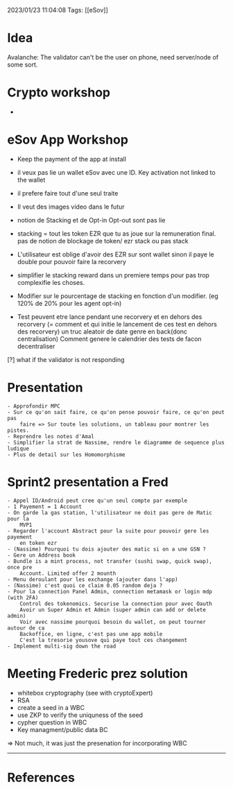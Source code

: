 2023/01/23 11:04:08
Tags: [[eSov]]

# Idea

Avalanche: The validator can't be the user on phone, need server/node of some
sort.
# Crypto workshop
- 
# eSov App Workshop

- Keep the payment of the app at install 
- il veux pas lie un wallet eSov avec une ID. Key activation not linked to the 
    wallet
- il prefere faire tout d'une seul traite 
- Il veut des images video dans le futur 

- notion de Stacking et de Opt-in Opt-out sont pas lie 
- stacking = tout les token EZR que tu as joue sur la remuneration final. pas 
    de notion de blockage de token/ ezr stack ou pas stack
- L'utilisateur est oblige d'avoir des EZR sur sont wallet sinon il paye le double
    pour pouvoir faire la recorvery 
- simplifier le stacking reward dans un premiere temps pour pas trop complexifie les choses.
- Modifier sur le pourcentage de stacking en fonction d'un modifier. 
(eg 120% de 20% pour les agent opt-in)
- Test peuvent etre lance pendant une recorvery et en dehors des recorvery (=
    comment et qui initie le lancement de ces test en dehors des recorvery)
    un truc aleatoir de date genre en back(donc centralisation) 
    Comment genere le calendrier des tests de facon decentraliser

[?] what if the validator is not responding 

# Presentation

    - Approfondir MPC
    - Sur ce qu'on sait faire, ce qu'on pense pouvoir faire, ce qu'on peut pas 
        faire => Sur toute les solutions, un tableau pour montrer les pistes.
    - Reprendre les notes d'Amal
    - Simplifier la strat de Nassime, rendre le diagramme de sequence plus ludique
    - Plus de detail sur les Homomorphisme

# Sprint2 presentation a Fred

    - Appel ID/Android peut cree qu'un seul compte par exemple
    - 1 Payement = 1 Account
    - On garde la gas station, l'utilisateur ne doit pas gere de Matic pour la 
        MVP1
    - Regarder l'account Abstract pour la suite pour pouvoir gere les payement 
        en token ezr
    - (Nassime) Pourquoi tu dois ajouter des matic si on a une GSN ? 
    - Gere un Address book
    - Bundle is a mint process, not transfer (sushi swap, quick swap), once pre
        Account. Limited offer 2 mounth
    - Menu deroulant pour les exchange (ajouter dans l'app)
    - (Nassime) c'est quoi ce claim 0.05 random deja ? 
    - Pour la connection Panel Admin, connection metamask or login mdp (with 2FA)
        Control des tokenomics. Securise la connection pour avec Oauth
        Avoir un Super Admin et Admin (super admin can add or delete admin)
        Voir avec nassime pourquoi besoin du wallet, on peut tourner autour de ca
        Backoffice, en ligne, c'est pas une app mobile
        C'est la tresorie yousove qui paye tout ces changement
    - Implement multi-sig down the road

# Meeting Frederic prez solution

- whitebox cryptography (see with cryptoExpert) 
- RSA 
- create a seed in a WBC 
- use ZKP to verify the uniquness of the seed
- cypher question in WBC
- Key managment/public data BC

=> Not much, it was just the presenation for incorporating WBC


---
# References
